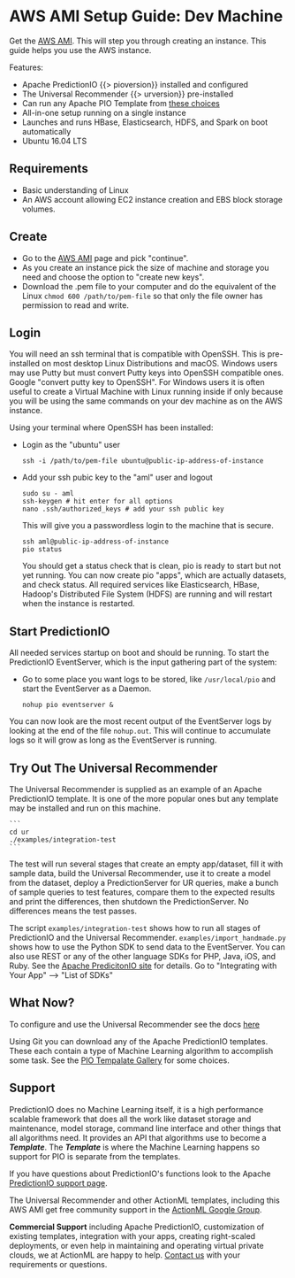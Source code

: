 # AWS AMI Setup Guide: Dev Machine

Get the [AWS AMI](https://aws.amazon.com/marketplace/pp/B01N310FF0). This will step you through creating an instance. This guide helps you use the AWS instance.

Features: 

 -  Apache PredictionIO {{> pioversion}} installed and configured
 -  The Universal Recommender {{> urversion}} pre-installed
 -  Can run any Apache PIO Template from [these choices](http://predictionio.incubator.apache.org/gallery/template-gallery/)
 -  All-in-one setup running on a single instance
 -  Launches and runs HBase, Elasticsearch, HDFS, and Spark on boot automatically
 -  Ubuntu 16.04 LTS

## Requirements

 - Basic understanding of Linux
 - An AWS account allowing EC2 instance creation and EBS block storage volumes. 

## Create

 - Go to the [AWS AMI](https://aws.amazon.com/marketplace/pp/B01N310FF0) page and pick "continue".
 - As you create an instance pick the size of machine and storage you need and choose the option to "create new keys". 
 - Download the .pem file to your computer and do the equivalent of the Linux `chmod 600 /path/to/pem-file` so that only the file owner has permission to read and write.

## Login

You will need an ssh terminal that is compatible with OpenSSH. This is pre-installed on most desktop Linux Distributions and macOS. Windows users may use Putty but must convert Putty keys into OpenSSH compatible ones. Google "convert putty key to OpenSSH". For Windows users it is often useful to create a Virtual Machine with Linux running inside if only because you will be using the same commands on your dev machine as on the AWS instance.

Using your terminal where OpenSSH has been installed:

 - Login as the "ubuntu" user
 
   ```
   ssh -i /path/to/pem-file ubuntu@public-ip-address-of-instance
   ```

 - Add your ssh pubic key to the "aml" user and logout

   ```
   sudo su - aml
   ssh-keygen # hit enter for all options
   nano .ssh/authorized_keys # add your ssh public key
   ```
   
   This will give you a passwordless login to the machine that is secure.
   
   ```
   ssh aml@public-ip-address-of-instance
   pio status
   ```
   
   You should get a status check that is clean, pio is ready to start but not yet running. You can now create pio "apps", which are actually datasets, and check status. All required services like Elasticsearch, HBase, Hadoop's Distributed File System (HDFS) are running and will restart when the instance is restarted.

## Start PredictionIO 

All needed services startup on boot and should be running. To start the PredictionIO EventServer, which is the input gathering part of the system:

 - Go to some place you want logs to be stored, like `/usr/local/pio` and start the EventServer as a Daemon.

    ```
    nohup pio eventserver &
    ```

You can now look are the most recent output of the EventServer logs by looking at the end of the file `nohup.out`. This will continue to accumulate logs so it will grow as long as the EventServer is running.

## Try Out The Universal Recommender

The Universal Recommender is supplied as an example of an Apache PredictionIO template. It is one of the more popular ones but any template may be installed and run on this machine.

    ```
    cd ur
    ./examples/integration-test
    ```
    
The test will run several stages that create an empty app/dataset, fill it with sample data, build the Universal Recommender, use it to create a model from the dataset, deploy a PredictionServer for UR queries, make a bunch of sample queries to test features, compare them to the expected results and print the differences, then shutdown the PredictionServer. No differences means the test passes.

The script `examples/integration-test` shows how to run all stages of PredictionIO and the Universal Recommender. `examples/import_handmade.py` shows how to use the Python SDK to send data to the EventServer. You can also use REST or any of the other language SDKs for PHP, Java, iOS, and Ruby. See the [Apache PredicitonIO site](http://predictionio.incubator.apache.org/) for details. Go to "Integrating with Your App" &mdash;> "List of SDKs"

## What Now?

To configure and use the Universal Recommender see the docs [here](/docs/ur)

Using Git you can download any of the Apache PredictionIO templates. These each contain a type of Machine Learning algorithm to accomplish some task. See the [PIO Tempalate Gallery](http://predictionio.incubator.apache.org/gallery/template-gallery/) for some choices.

## Support

PredictionIO does no Machine Learning itself, it is a high performance scalable framework that does all the work like dataset storage and maintenance, model storage, command line interface and other things that all algorithms need. It provides an API that algorithms use to become a ***Template***. The ***Template*** is where the Machine Learning happens so support for PIO is separate from the templates.

If you have questions about PredictionIO's functions look to the Apache [PredictionIO support page](http://predictionio.incubator.apache.org/support/).

The Universal Recommender and other ActionML templates, including this AWS AMI get free community support in the [ActionML Google Group](https://groups.google.com/forum/#!forum/actionml-user).

**Commercial Support** including Apache PredictionIO, customization of existing templates, integration with your apps, creating right-scaled deployments, or even help in maintaining and operating virtual private clouds, we at ActionML are happy to help. [Contact us](http://actionml.com#contact) with your requirements or questions.
